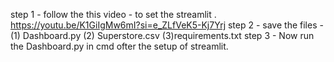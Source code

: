 step 1 - follow the this video - to set the streamlit .
https://youtu.be/K1GiIgMw6mI?si=e_ZLfVeK5-Kj7Yrj
step 2 - save the files - (1) Dashboard.py (2) Superstore.csv   (3)requirements.txt
step 3 - Now run the Dashboard.py in cmd ofter the setup of streamlit.
